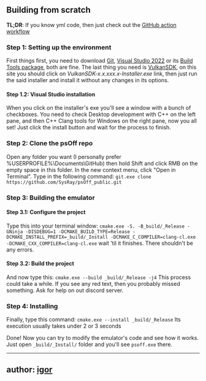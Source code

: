 ## Building from scratch

**TL;DR**: If you know yml code, then just check out the [GitHub action workflow](https://github.com/SysRay/psOff_public/blob/main/.github/workflows/build.yml)

### Step 1: Setting up the environment

First things first, you need to download [Git](https://git-scm.com/download/win), [Visual Studio 2022](https://visualstudio.microsoft.com/downloads/) or its [Build Tools package](https://aka.ms/vs/17/release/vs_BuildTools.exe), both are fine. The last thing you need is [VulkanSDK](https://vulkan.lunarg.com/sdk/home), on this site you should click on _VulkanSDK-x.x.xxx.x-Installer.exe_ link, then just run the said installer and install it without any changes in its options.

#### Step 1.2: Visual Studio installation

When you click on the installer's exe you'll see a window with a bunch of checkboxes. You need to check Desktop development with C++ on the left pane, and then C++ Clang tools for Windows on the right pane, now you all set! Just click the install button and wait for the process to finish.

### Step 2: Clone the psOff repo
Open any folder you want (I personally prefer %USERPROFILE%\Documents\GitHub) then hold Shift and click RMB on the empty space in this folder. In the new context menu, click "Open in Terminal". Type in the following command: 
`git.exe clone https://github.com/SysRay/psOff_public.git`

### Step 3: Building the emulator

#### Step 3.1: Configure the project

Type this into your terminal window:
`cmake.exe -S. -B_build/_Release -GNinja -DISDEBUG=1 -DCMAKE_BUILD_TYPE=Release -DCMAKE_INSTALL_PREFIX=_build/_Install -DCMAKE_C_COMPILER=clang-cl.exe -DCMAKE_CXX_COMPILER=clang-cl.exe` wait 'til it finishes. There shouldn't be any errors.

#### Step 3.2: Build the project

And now type this:
`cmake.exe --build _build/_Release -j4` This process could take a while. If you see any red text, then you probably missed something. Ask for help on out discord server.

### Step 4: Installing

Finally, type this command: 
`cmake.exe --install _build/_Release`
 Its execution usually takes under 2 or 3 seconds

Done! Now you can try to modify the emulator's code and see how it works. Just open `_build/_Install/` folder and you'll see `psoff.exe` there.

---
author: [igor](https://github.com/igor725)
---
